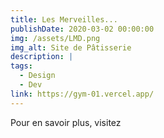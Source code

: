 ```yaml
---
title: Les Merveilles...
publishDate: 2020-03-02 00:00:00
img: /assets/LMD.png
img_alt: Site de Pâtisserie
description: |
tags:
  - Design
  - Dev
link: https://gym-01.vercel.app/
---
```

Pour en savoir plus, visitez [](https://gym-01.vercel.app/)